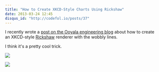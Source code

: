```yaml
---
title: "How to Create XKCD-Style Charts Using Rickshaw"
date: 2013-03-24 12:45
disqus_id: "http://codefol.io/posts/37"
---
```

I recently wrote a <a href="http://engineering.ooyala.com/blog/how-create-xkcd-style-charts-using-javascript-and-d3">post on the Ooyala engineering blog</a> about how to create an XKCD-style <a href="http://code.shutterstock.com/rickshaw/">Rickshaw</a> renderer with the wobbly lines.

I think it's a pretty cool trick.

<img src="http://engineering.ooyala.com/sites/engineering.ooyala.com/files/pictures/Screen%20Shot%202012-11-09%20at%203.34.54%20PM.png"> </img>

<img src="https://lh5.googleusercontent.com/9TzpZu7FE-UESdImwElj2Yj22Mn21F5mMzWdCL2_Z9O10iGMcBFmDco3PFrucTH0Tbr1MEinB7lMkDpmm40gqeB-LIYJggtdMaW1OeMpeZAeqtRdVw028ibs"> </img>

